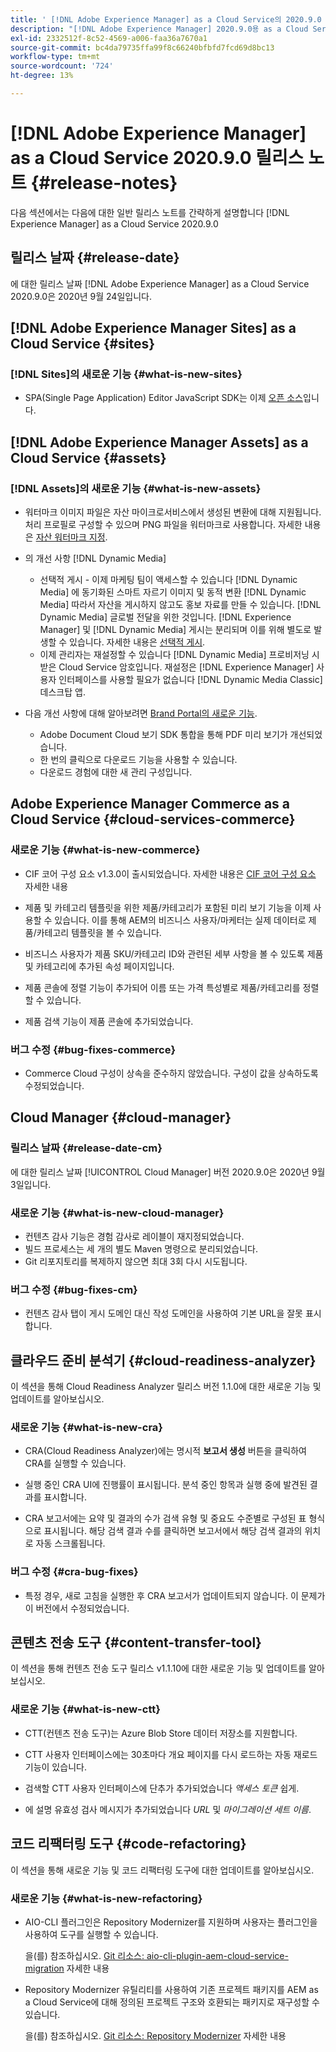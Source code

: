 ```yaml
---
title: ' [!DNL Adobe Experience Manager] as a Cloud Service의 2020.9.0 릴리스 정보입니다.'
description: "[!DNL Adobe Experience Manager] 2020.9.0용 as a Cloud Service 릴리스 노트"
exl-id: 2332512f-8c52-4569-a006-faa36a7670a1
source-git-commit: bc4da79735ffa99f8c66240bfbfd7fcd69d8bc13
workflow-type: tm+mt
source-wordcount: '724'
ht-degree: 13%

---
```


# [!DNL Adobe Experience Manager] as a Cloud Service 2020.9.0 릴리스 노트  {#release-notes}

다음 섹션에서는 다음에 대한 일반 릴리스 노트를 간략하게 설명합니다 [!DNL Experience Manager] as a Cloud Service 2020.9.0

## 릴리스 날짜 {#release-date}

에 대한 릴리스 날짜 [!DNL Adobe Experience Manager] as a Cloud Service 2020.9.0은 2020년 9월 24일입니다.

## [!DNL Adobe Experience Manager Sites] as a Cloud Service {#sites}

### [!DNL Sites]의 새로운 기능 {#what-is-new-sites}

* SPA(Single Page Application) Editor JavaScript SDK는 이제 [오픈 소스](/help/implementing/developing/hybrid/reference-materials.md)입니다.

## [!DNL Adobe Experience Manager Assets] as a Cloud Service {#assets}

### [!DNL Assets]의 새로운 기능 {#what-is-new-assets}

* 워터마크 이미지 파일은 자산 마이크로서비스에서 생성된 변환에 대해 지원됩니다. 처리 프로필로 구성할 수 있으며 PNG 파일을 워터마크로 사용합니다. 자세한 내용은 [자산 워터마크 지정](/help/assets/watermark-assets.md).

* 의 개선 사항 [!DNL Dynamic Media]

   * 선택적 게시 - 이제 마케팅 팀이 액세스할 수 있습니다 [!DNL Dynamic Media] 에 동기화된 스마트 자르기 이미지 및 동적 변환 [!DNL Dynamic Media] 따라서 자산을 게시하지 않고도 홍보 자료를 만들 수 있습니다. [!DNL Dynamic Media] 글로벌 전달을 위한 것입니다. [!DNL Experience Manager] 및 [!DNL Dynamic Media] 게시는 분리되며 이를 위해 별도로 발생할 수 있습니다. 자세한 내용은 [선택적 게시](/help/assets/dynamic-media/selective-publishing.md).
   * 이제 관리자는 재설정할 수 있습니다 [!DNL Dynamic Media] 프로비저닝 시 받은 Cloud Service 암호입니다. 재설정은 [!DNL Experience Manager] 사용자 인터페이스를 사용할 필요가 없습니다 [!DNL Dynamic Media Classic] 데스크탑 앱.

* 다음 개선 사항에 대해 알아보려면 [Brand Portal의 새로운 기능](https://experienceleague.adobe.com/docs/experience-manager-brand-portal/using/introduction/whats-new.html).

   * Adobe Document Cloud 보기 SDK 통합을 통해 PDF 미리 보기가 개선되었습니다.
   * 한 번의 클릭으로 다운로드 기능을 사용할 수 있습니다.
   * 다운로드 경험에 대한 새 관리 구성입니다.

<!--
### Bugs Fixed {#bugs-fixed-assets}

TBD: list of Assets aaCS bugs that are fixed.
-->

## Adobe Experience Manager Commerce as a Cloud Service {#cloud-services-commerce}

### 새로운 기능 {#what-is-new-commerce}

* CIF 코어 구성 요소 v1.3.0이 출시되었습니다. 자세한 내용은 [CIF 코어 구성 요소](https://github.com/adobe/aem-core-cif-components/releases/tag/core-cif-components-reactor-1.3.0) 자세한 내용

* 제품 및 카테고리 템플릿을 위한 제품/카테고리가 포함된 미리 보기 기능을 이제 사용할 수 있습니다. 이를 통해 AEM의 비즈니스 사용자/마케터는 실제 데이터로 제품/카테고리 템플릿을 볼 수 있습니다.

* 비즈니스 사용자가 제품 SKU/카테고리 ID와 관련된 세부 사항을 볼 수 있도록 제품 및 카테고리에 추가된 속성 페이지입니다.

* 제품 콘솔에 정렬 기능이 추가되어 이름 또는 가격 특성별로 제품/카테고리를 정렬할 수 있습니다.

* 제품 검색 기능이 제품 콘솔에 추가되었습니다.

### 버그 수정 {#bug-fixes-commerce}

* Commerce Cloud 구성이 상속을 준수하지 않았습니다. 구성이 값을 상속하도록 수정되었습니다.

## Cloud Manager {#cloud-manager}

### 릴리스 날짜 {#release-date-cm}

에 대한 릴리스 날짜 [!UICONTROL Cloud Manager] 버전 2020.9.0은 2020년 9월 3일입니다.

### 새로운 기능 {#what-is-new-cloud-manager}

* 컨텐츠 감사 기능은 경험 감사로 레이블이 재지정되었습니다.
* 빌드 프로세스는 세 개의 별도 Maven 명령으로 분리되었습니다.
* Git 리포지토리를 복제하지 않으면 최대 3회 다시 시도됩니다.

### 버그 수정 {#bug-fixes-cm}

* 컨텐츠 감사 탭이 게시 도메인 대신 작성 도메인을 사용하여 기본 URL을 잘못 표시합니다.

## 클라우드 준비 분석기 {#cloud-readiness-analyzer}

이 섹션을 통해 Cloud Readiness Analyzer 릴리스 버전 1.1.0에 대한 새로운 기능 및 업데이트를 알아보십시오.

### 새로운 기능 {#what-is-new-cra}

* CRA(Cloud Readiness Analyzer)에는 명시적 **보고서 생성** 버튼을 클릭하여 CRA를 실행할 수 있습니다.

* 실행 중인 CRA UI에 진행률이 표시됩니다. 분석 중인 항목과 실행 중에 발견된 결과를 표시합니다.

* CRA 보고서에는 요약 및 결과의 수가 검색 유형 및 중요도 수준별로 구성된 표 형식으로 표시됩니다. 해당 검색 결과 수를 클릭하면 보고서에서 해당 검색 결과의 위치로 자동 스크롤됩니다.

### 버그 수정 {#cra-bug-fixes}

* 특정 경우, 새로 고침을 실행한 후 CRA 보고서가 업데이트되지 않습니다. 이 문제가 이 버전에서 수정되었습니다.

## 콘텐츠 전송 도구 {#content-transfer-tool}

이 섹션을 통해 컨텐츠 전송 도구 릴리스 v1.1.10에 대한 새로운 기능 및 업데이트를 알아보십시오.

### 새로운 기능 {#what-is-new-ctt}

* CTT(컨텐츠 전송 도구)는 Azure Blob Store 데이터 저장소를 지원합니다.

* CTT 사용자 인터페이스에는 30초마다 개요 페이지를 다시 로드하는 자동 재로드 기능이 있습니다.

* 검색할 CTT 사용자 인터페이스에 단추가 추가되었습니다 *액세스 토큰* 쉽게.

* 에 설명 유효성 검사 메시지가 추가되었습니다 *URL* 및 *마이그레이션 세트 이름*.

## 코드 리팩터링 도구 {#code-refactoring}

이 섹션을 통해 새로운 기능 및 코드 리팩터링 도구에 대한 업데이트를 알아보십시오.

### 새로운 기능 {#what-is-new-refactoring}

* AIO-CLI 플러그인은 Repository Modernizer를 지원하며 사용자는 플러그인을 사용하여 도구를 실행할 수 있습니다.

   을(를) 참조하십시오. [Git 리소스: aio-cli-plugin-aem-cloud-service-migration](https://github.com/adobe/aio-cli-plugin-aem-cloud-service-migration) 자세한 내용

* Repository Modernizer 유틸리티를 사용하여 기존 프로젝트 패키지를 AEM as a Cloud Service에 대해 정의된 프로젝트 구조와 호환되는 패키지로 재구성할 수 있습니다.

   을(를) 참조하십시오. [Git 리소스: Repository Modernizer](https://github.com/adobe/aem-cloud-service-source-migration/tree/master/packages/repository-modernizer) 자세한 내용
